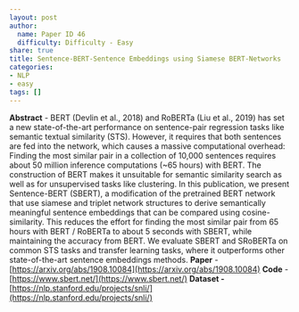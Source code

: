 ```yaml
---
layout: post
author:
  name: Paper ID 46
  difficulty: Difficulty - Easy
share: true
title: Sentence-BERT-Sentence Embeddings using Siamese BERT-Networks
categories:
- NLP
- easy
tags: []
---
```

**Abstract** - BERT (Devlin et al., 2018) and RoBERTa (Liu et al., 2019) has set a new state-of-the-art performance on sentence-pair regression tasks like semantic textual similarity (STS). However, it requires that both sentences are fed into the network, which causes a massive computational overhead: Finding the most similar pair in a collection of 10,000 sentences requires about 50 million inference computations (~65 hours) with BERT. The construction of BERT makes it unsuitable for semantic similarity search as well as for unsupervised tasks like clustering. In this publication, we present Sentence-BERT (SBERT), a modification of the pretrained BERT network that use siamese and triplet network structures to derive semantically meaningful sentence embeddings that can be compared using cosine-similarity. This reduces the effort for finding the most similar pair from 65 hours with BERT / RoBERTa to about 5 seconds with SBERT, while maintaining the accuracy from BERT. We evaluate SBERT and SRoBERTa on common STS tasks and transfer learning tasks, where it outperforms other state-of-the-art sentence embeddings methods.
**Paper** - [https://arxiv.org/abs/1908.10084](https://arxiv.org/abs/1908.10084)
**Code** - [https://www.sbert.net/](https://www.sbert.net/)
**Dataset -** [https://nlp.stanford.edu/projects/snli/](https://nlp.stanford.edu/projects/snli/)
    